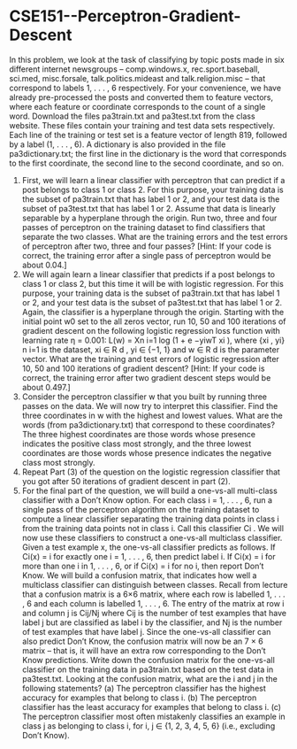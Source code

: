 # CSE151--Perceptron-Gradient-Descent
In this problem, we look at the task of classifying by topic posts made in six different internet newsgroups –
comp.windows.x, rec.sport.baseball, sci.med, misc.forsale, talk.politics.mideast and talk.religion.misc – that
correspond to labels 1, . . . , 6 respectively.
For your convenience, we have already pre-processed the posts and converted them to feature vectors,
where each feature or coordinate corresponds to the count of a single word. Download the files pa3train.txt
and pa3test.txt from the class website. These files contain your training and test data sets respectively.
Each line of the training or test set is a feature vector of length 819, followed by a label (1, . . . , 6).
A dictionary is also provided in the file pa3dictionary.txt; the first line in the dictionary is the word
that corresponds to the first coordinate, the second line to the second coordinate, and so on.
1. First, we will learn a linear classifier with perceptron that can predict if a post belongs to class 1 or
class 2. For this purpose, your training data is the subset of pa3train.txt that has label 1 or 2, and
your test data is the subset of pa3test.txt that has label 1 or 2.
Assume that data is linearly separable by a hyperplane through the origin. Run two, three and four
passes of perceptron on the training dataset to find classifiers that separate the two classes. What are
the training errors and the test errors of perceptron after two, three and four passes? [Hint: If your
code is correct, the training error after a single pass of perceptron would be about 0.04.]
2. We will again learn a linear classifier that predicts if a post belongs to class 1 or class 2, but this time
it will be with logistic regression. For this purpose, your training data is the subset of pa3train.txt
that has label 1 or 2, and your test data is the subset of pa3test.txt that has label 1 or 2.
Again, the classifier is a hyperplane through the origin. Starting with the initial point w0 set to the
all zeros vector, run 10, 50 and 100 iterations of gradient descent on the following logistic regression
loss function with learning rate η = 0.001:
L(w) = Xn
i=1
log (1 + e
−yiwT xi
),
where {xi
, yi}
n
i=1 is the dataset, xi ∈ R
d
, yi ∈ {−1, 1} and w ∈ R
d
is the parameter vector. What are
the training and test errors of logistic regression after 10, 50 and 100 iterations of gradient descent?
[Hint: If your code is correct, the training error after two gradient descent steps would be about 0.497.]
3. Consider the perceptron classifier w that you built by running three passes on the data. We will now
try to interpret this classifier.
Find the three coordinates in w with the highest and lowest values. What are the words (from
pa3dictionary.txt) that correspond to these coordinates? The three highest coordinates are those
words whose presence indicates the positive class most strongly, and the three lowest coordinates are
those words whose presence indicates the negative class most strongly.
4. Repeat Part (3) of the question on the logistic regression classifier that you got after 50 iterations of
gradient descent in part (2).
5. For the final part of the question, we will build a one-vs-all multi-class classifier with a Don’t Know
option.
For each class i = 1, . . . , 6, run a single pass of the perceptron algorithm on the training dataset to
compute a linear classifier separating the training data points in class i from the training data points
not in class i. Call this classifier Ci
. We will now use these classifiers to construct a one-vs-all multiclass
classifier.
Given a test example x, the one-vs-all classifier predicts as follows. If Ci(x) = i for exactly one
i = 1, . . . , 6, then predict label i. If Ci(x) = i for more than one i in 1, . . . , 6, or if Ci(x) = i for no i,
then report Don’t Know.
We will build a confusion matrix, that indicates how well a multiclass classifier can distinguish between
classes. Recall from lecture that a confusion matrix is a 6×6 matrix, where each row is labelled 1, . . . , 6
and each column is labelled 1, . . . , 6. The entry of the matrix at row i and column j is Cij/Nj where
Cij is the number of test examples that have label j but are classified as label i by the classifier, and
Nj is the number of test examples that have label j. Since the one-vs-all classifier can also predict
Don’t Know, the confusion matrix will now be an 7 × 6 matrix – that is, it will have an extra row
corresponding to the Don’t Know predictions.
Write down the confusion matrix for the one-vs-all classifier on the training data in pa3train.txt
based on the test data in pa3test.txt.
Looking at the confusion matrix, what are the i and j in the following statements?
(a) The perceptron classifier has the highest accuracy for examples that belong to class i.
(b) The perceptron classifier has the least accuracy for examples that belong to class i.
(c) The perceptron classifier most often mistakenly classifies an example in class j as belonging to
class i, for i, j ∈ {1, 2, 3, 4, 5, 6} (i.e., excluding Don’t Know).
